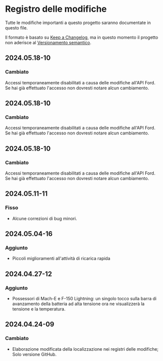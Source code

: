 # Registro delle modifiche

Tutte le modifiche importanti a questo progetto saranno documentate in questo file.

Il formato è basato su [Keep a Changelog](https://keepachangelog.com/en/1.0.0/), ma in questo momento il progetto non aderisce al [Versionamento semantico](https://semver.org/spec/v2.0.0.html).

## 2024.05.18-10
### Cambiato
Accessi temporaneamente disabilitati a causa delle modifiche all'API Ford. Se hai già effettuato l'accesso non dovresti notare alcun cambiamento.

## 2024.05.18-10
### Cambiato
Accessi temporaneamente disabilitati a causa delle modifiche all'API Ford. Se hai già effettuato l'accesso non dovresti notare alcun cambiamento.

## 2024.05.18-10
### Cambiato
Accessi temporaneamente disabilitati a causa delle modifiche all'API Ford. Se hai già effettuato l'accesso non dovresti notare alcun cambiamento.

## 2024.05.11-11
### Fisso
- Alcune correzioni di bug minori.

## 2024.05.04-16
### Aggiunto
- Piccoli miglioramenti all'attività di ricarica rapida

## 2024.04.27-12
### Aggiunto
- Possessori di Mach-E e F-150 Lightning: un singolo tocco sulla barra di avanzamento della batteria ad alta tensione ora ne visualizzerà la tensione e la temperatura.

## 2024.04.24-09
### Cambiato
- Elaborazione modificata della localizzazione nei registri delle modifiche; Solo versione GitHub.

